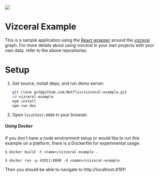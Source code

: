 ![](https://raw.githubusercontent.com/Netflix/vizceral/master/logo.png)

# Vizceral Example
This is a sample application using the [React wrapper](https://github.com/Netflix/vizceral-react) around the [vizceral](https://github.com/Netflix/vizceral) graph.
For more details about using vizceral in your own projects with your own data, refer to the above repositories.

# Setup
1. Get source, install deps, and run demo server.

   ```sh
   git clone git@github.com:Netflix/vizceral-example.git
   cd vizceral-example
   npm install
   npm run dev
   ```

2. Open `localhost:8080` in your browser.

##### Using Docker
If you don't have a node environment setup or would like to run this example on a platform, there is a Dockerfile for experimental usage.

```
$ docker build -t <name>/vizceral-example .
```
```
$ docker run -p 41911:8080 -d <name>/vizceral-example
```

Then you should be able to navigate to http://localhost:41911
